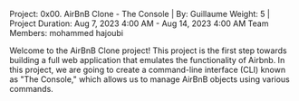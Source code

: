 Project: 0x00. AirBnB Clone - The Console | By: Guillaume
Weight: 5 | Project Duration: Aug 7, 2023 4:00 AM - Aug 14, 2023 4:00 AM
Team Members: mohammed hajoubi 

Welcome to the AirBnB Clone project! This project is the first step towards building a full web application that emulates the functionality of Airbnb. In this project, we are going to create a command-line interface (CLI) known as "The Console," which allows us to manage AirBnB objects using various commands.
